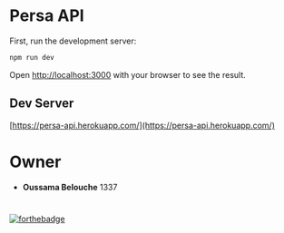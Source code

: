 # Persa API

First, run the development server:

```bash
npm run dev
```

Open [http://localhost:3000](http://localhost:3000) with your browser to see the result.

## Dev Server
[https://persa-api.herokuapp.com/](https://persa-api.herokuapp.com/)

# Owner
- **Oussama Belouche** 1337

#
[![forthebadge](https://forthebadge.com/images/badges/made-with-javascript.svg)](https://forthebadge.com)

